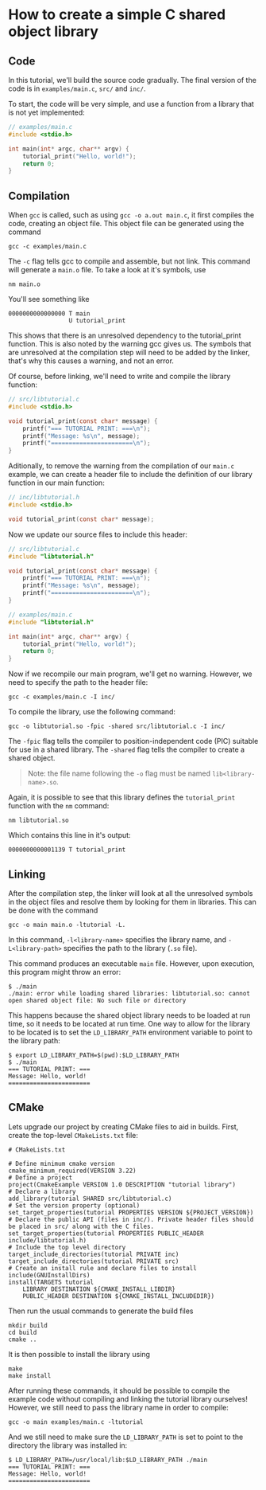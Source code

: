 # How to create a simple C shared object library

## Code

In this tutorial, we'll build the source code gradually. The final version of the code is in `examples/main.c`, `src/` and `inc/`.

To start, the code will be very simple, and use a function from a library that is not yet implemented:

```c
// examples/main.c
#include <stdio.h>

int main(int* argc, char** argv) {
    tutorial_print("Hello, world!");
    return 0;
}
```

## Compilation

When `gcc` is called, such as using `gcc -o a.out main.c`, it first compiles the code, creating an object file. This object file can be generated using the command

<!-- Compile to object code command -->

```
gcc -c examples/main.c
```

The `-c` flag tells gcc to compile and assemble, but not link. This command will generate a `main.o` file. To take a look at it's symbols, use

```
nm main.o
```

You'll see something like

```
0000000000000000 T main
                 U tutorial_print
```

This shows that there is an unresolved dependency to the tutorial_print function. This is also noted by the warning gcc gives us. The symbols that are unresolved at the compilation step will need to be added by the linker, that's why this causes a warning, and not an error.

Of course, before linking, we'll need to write and compile the library function:

```c
// src/libtutorial.c
#include <stdio.h>

void tutorial_print(const char* message) {
    printf("=== TUTORIAL PRINT: ===\n");
    printf("Message: %s\n", message);
    printf("=======================\n");
}
```

Aditionally, to remove the warning from the compilation of our `main.c` example, we can create a header file to include the definition of our library function in our main function:

```c
// inc/libtutorial.h
#include <stdio.h>

void tutorial_print(const char* message);
```

Now we update our source files to include this header:

```c
// src/libtutorial.c
#include "libtutorial.h"

void tutorial_print(const char* message) {
    printf("=== TUTORIAL PRINT: ===\n");
    printf("Message: %s\n", message);
    printf("=======================\n");
}

```

```c
// examples/main.c
#include "libtutorial.h"

int main(int* argc, char** argv) {
    tutorial_print("Hello, world!");
    return 0;
}

```

Now if we recompile our main program, we'll get no warning. However, we need to specify the path to the header file:

```
gcc -c examples/main.c -I inc/
```

To compile the library, use the following command:

```
gcc -o libtutorial.so -fpic -shared src/libtutorial.c -I inc/
```

The `-fpic` flag tells the compiler to position-independent code (PIC) suitable for use in a shared library. The `-shared` flag tells the compiler to create a shared object.

> Note: the file name following the `-o` flag must be named `lib<library-name>.so`.

Again, it is possible to see that this library defines the `tutorial_print` function with the `nm` command:

```
nm libtutorial.so
```

Which contains this line in it's output:

```
0000000000001139 T tutorial_print
```

## Linking

After the compilation step, the linker will look at all the unresolved symbols in the object files and resolve them by looking for them in libraries. This can be done with the command

<!-- Link command -->

```
gcc -o main main.o -ltutorial -L.
```

In this command, `-l<library-name>` specifies the library name, and `-L<library-path>` specifies the path to the library (`.so` file).

This command produces an executable `main` file. However, upon execution, this program might throw an error:

```
$ ./main
./main: error while loading shared libraries: libtutorial.so: cannot open shared object file: No such file or directory
```

This happens because the shared object library needs to be loaded at run time, so it needs to be located at run time. One way to allow for the library to be located is to set the `LD_LIBRARY_PATH` environment variable to point to the library path:

```
$ export LD_LIBRARY_PATH=$(pwd):$LD_LIBRARY_PATH
$ ./main
=== TUTORIAL PRINT: ===
Message: Hello, world!
=======================
```

## CMake

Lets upgrade our project by creating CMake files to aid in builds. First, create the top-level `CMakeLists.txt` file:

```
# CMakeLists.txt

# Define minimum cmake version
cmake_minimum_required(VERSION 3.22)
# Define a project
project(CmakeExample VERSION 1.0 DESCRIPTION "tutorial library")
# Declare a library
add_library(tutorial SHARED src/libtutorial.c)
# Set the version property (optional)
set_target_properties(tutorial PROPERTIES VERSION ${PROJECT_VERSION})
# Declare the public API (files in inc/). Private header files should be placed in src/ along with the C files.
set_target_properties(tutorial PROPERTIES PUBLIC_HEADER include/libtutorial.h)
# Include the top level directory
target_include_directories(tutorial PRIVATE inc)
target_include_directories(tutorial PRIVATE src)
# Create an install rule and declare files to install
include(GNUInstallDirs)
install(TARGETS tutorial
    LIBRARY DESTINATION ${CMAKE_INSTALL_LIBDIR}
    PUBLIC_HEADER DESTINATION ${CMAKE_INSTALL_INCLUDEDIR})

```

Then run the usual commands to generate the build files

```
mkdir build
cd build
cmake ..
```

It is then possible to install the library using

```
make
make install
```

After running these commands, it should be possible to compile the example code without compiling and linking the tutorial library ourselves! However, we still need to pass the library name in order to compile:

```
gcc -o main examples/main.c -ltutorial
```

And we still need to make sure the `LD_LIBRARY_PATH` is set to point to the directory the library was installed in:

```
$ LD_LIBRARY_PATH=/usr/local/lib:$LD_LIBRARY_PATH ./main
=== TUTORIAL PRINT: ===
Message: Hello, world!
=======================
```
